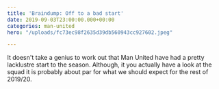 ```yaml
---
title: 'Braindump: Off to a bad start'
date: 2019-09-03T23:00:00.000+00:00
categories: man-united
hero: "/uploads/fc73ec98f2635d39db560943cc927602.jpeg"

---
```

It doesn't take a genius to work out that Man United have had a pretty lacklustre start to the season. Although, it you actually have a look at the squad it is probably about par for what we should expect for the rest of 2019/20.